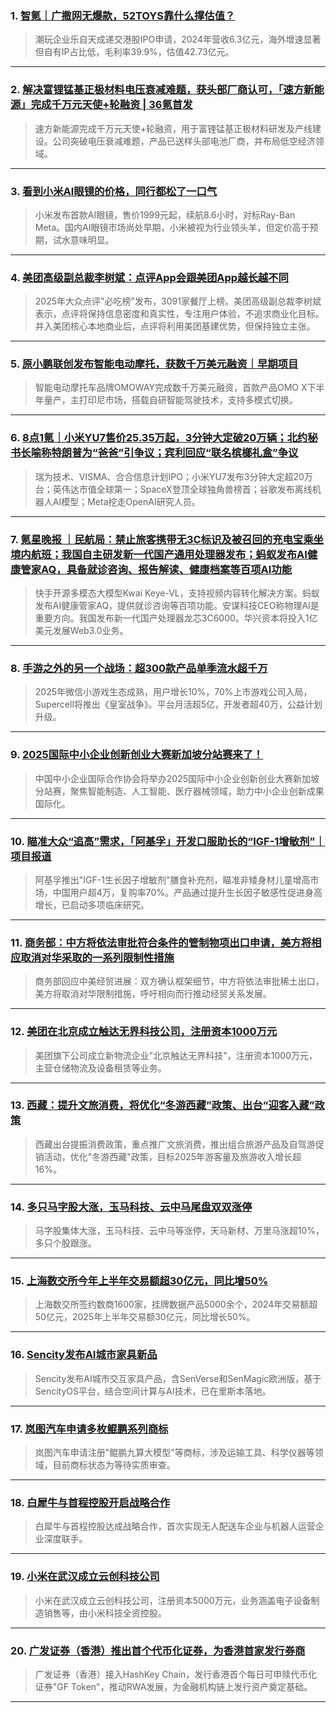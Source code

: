 ### 1. [智氪｜广撒网无爆款，52TOYS靠什么撑估值？](https://36kr.com/p/3354304899462019?f=rss)

> 潮玩企业乐自天成递交港股IPO申请，2024年营收6.3亿元，海外增速显著但自有IP占比低，毛利率39.9%，估值42.73亿元。

---


### 2. [解决富锂锰基正极材料电压衰减难题，获头部厂商认可，「速方新能源」完成千万元天使+轮融资 | 36氪首发](https://36kr.com/p/3354299803317125?f=rss)

> 速方新能源完成千万元天使+轮融资，用于富锂锰基正极材料研发及产线建设。公司突破电压衰减难题，产品已送样头部电池厂商，并布局低空经济领域。

---


### 3. [看到小米AI眼镜的价格，同行都松了一口气](https://36kr.com/p/3354149149389440?f=rss)

> 小米发布首款AI眼镜，售价1999元起，续航8.6小时，对标Ray-Ban Meta。国内AI眼镜市场尚处早期，小米被视为行业领头羊，但定价高于预期，试水意味明显。

---


### 4. [美团高级副总裁李树斌：点评App会跟美团App越长越不同](https://36kr.com/p/3354117307789958?f=rss)

> 2025年大众点评"必吃榜"发布，3091家餐厅上榜。美团高级副总裁李树斌表示，点评将保持信息密度和真实性，专注用户体验，不追求商业化目标。并入美团核心本地商业后，点评将利用美团基建优势，但保持独立主张。

---


### 5. [原小鹏联创发布智能电动摩托，获数千万美元融资｜早期项目](https://36kr.com/p/3353467104588677?f=rss)

> 智能电动摩托车品牌OMOWAY完成数千万美元融资，首款产品OMO X下半年量产，主打印尼市场，搭载自研智能驾驶技术，支持多模式切换。

---


### 6. [8点1氪｜小米YU7售价25.35万起，3分钟大定破20万辆；北约秘书长喻称特朗普为“爸爸”引争议；宾利回应“联名槟榔礼盒”争议](https://36kr.com/p/3353972776088192?f=rss)

> 瑞为技术、VISMA、合合信息计划IPO；小米YU7发布3分钟大定超20万台；英伟达市值全球第一；SpaceX登顶全球独角兽榜首；谷歌发布离线机器人AI模型；Meta挖走OpenAI研究人员。

---


### 7. [氪星晚报 ｜民航局：禁止旅客携带无3C标识及被召回的充电宝乘坐境内航班；我国自主研发新一代国产通用处理器发布；蚂蚁发布AI健康管家AQ，具备就诊咨询、报告解读、健康档案等百项AI功能](https://36kr.com/p/3353079954486147?f=rss)

> 快手开源多模态大模型Kwai Keye-VL，支持视频内容转化解决方案。蚂蚁发布AI健康管家AQ，提供就诊咨询等百项功能。安谋科技CEO称物理AI是重要方向。我国发布新一代国产处理器龙芯3C6000。华兴资本将投入1亿美元发展Web3.0业务。

---


### 8. [手游之外的另一个战场：超300款产品单季流水超千万](https://36kr.com/p/3352870249296773?f=rss)

> 2025年微信小游戏生态成熟，用户增长10%，70%上市游戏公司入局，Supercell将推出《皇室战争》。平台月活超5亿，开发者超40万，公益计划升级。

---


### 9. [2025国际中小企业创新创业大赛新加坡分站赛来了！](https://36kr.com/p/3353201456181895?f=rss)

> 中国中小企业国际合作协会将举办2025国际中小企业创新创业大赛新加坡分站赛，聚焦智能制造、人工智能、医疗器械领域，助力中小企业创新成果国际化。

---


### 10. [瞄准大众“追高”需求，「阿基孚」开发口服助长的“IGF-1增敏剂”｜项目报道](https://36kr.com/p/3352612520243844?f=rss)

> 阿基孚推出"IGF-1生长因子增敏剂"膳食补充剂，瞄准非矮身材儿童增高市场，中国用户超4万，复购率70%。产品通过提升生长因子敏感性促进身高增长，已启动多项临床研究。

---


### 11. [商务部：中方将依法审批符合条件的管制物项出口申请，美方将相应取消对华采取的一系列限制性措施](https://36kr.com/newsflashes/3354379528188545?f=rss)

> 商务部回应中美经贸进展：双方确认框架细节，中方将依法审批稀土出口，美方将取消对华限制措施，呼吁相向而行推动经贸关系发展。

---


### 12. [美团在北京成立触达无界科技公司，注册资本1000万元](https://36kr.com/newsflashes/3354374523057028?f=rss)

> 美团旗下公司成立新物流企业"北京触达无界科技"，注册资本1000万元，主营仓储物流及设备租赁等业务。

---


### 13. [西藏：提升文旅消费，将优化“冬游西藏”政策、出台“迎客入藏”政策](https://36kr.com/newsflashes/3354373239042949?f=rss)

> 西藏出台提振消费政策，重点推广文旅消费，推出组合旅游产品及自驾游促销活动，优化"冬游西藏"政策，目标2025年游客量及旅游收入增长超16%。

---


### 14. [多只马字股大涨，玉马科技、云中马尾盘双双涨停](https://36kr.com/newsflashes/3354372542853769?f=rss)

> 马字股集体大涨，玉马科技、云中马等涨停，天马新材、万里马涨超10%，多只个股跟涨。

---


### 15. [上海数交所今年上半年交易额超30亿元，同比增50%](https://36kr.com/newsflashes/3354366916932225?f=rss)

> 上海数交所签约数商1600家，挂牌数据产品5000余个，2024年交易额超50亿元，2025年上半年交易额30亿元，同比增长50%。

---


### 16. [Sencity发布AI城市家具新品](https://36kr.com/newsflashes/3354364040278915?f=rss)

> Sencity发布AI城市交互家具产品，含SenVerse和SenMagic欧洲版，基于SencityOS平台，结合空间计算与AI技术，已在里斯本落地。

---


### 17. [岚图汽车申请多枚鲲鹏系列商标](https://36kr.com/newsflashes/3354360319570561?f=rss)

> 岚图汽车申请注册"鲲鹏九算大模型"等商标，涉及运输工具、科学仪器等领域，目前商标状态为等待实质审查。

---


### 18. [白犀牛与首程控股开启战略合作](https://36kr.com/newsflashes/3354357663625865?f=rss)

> 白犀牛与首程控股达成战略合作，首次实现无人配送车企业与机器人运营企业深度联手。

---


### 19. [小米在武汉成立云创科技公司](https://36kr.com/newsflashes/3354347325617024?f=rss)

> 小米在武汉成立云创科技公司，注册资本5000万元，业务涵盖电子设备制造销售等，由小米科技全资控股。

---


### 20. [广发证券（香港）推出首个代币化证券，为香港首家发行券商](https://36kr.com/newsflashes/3354343801566084?f=rss)

> 广发证券（香港）接入HashKey Chain，发行香港首个每日可申赎代币化证券"GF Token"，推动RWA发展，为金融机构链上发行资产奠定基础。

---

